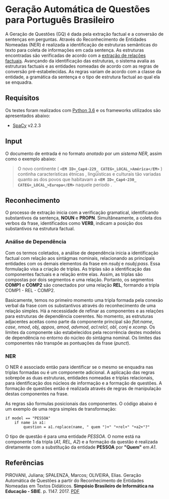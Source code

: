 # Geração Automática de Questões para Português Brasileiro

A Geração de Questões (GQ) é dada pela extração factual e a conversão de sentenças em perguntas. Através do Reconhecimento de Entidades Nomeadas (NER) é realizada a identificação de estruturas semânticas do texto para coleta de informações em cada sentença. As estruturas encontradas são verificadas de acordo com a [extração de relações factuais](https://github.com/marcosspalenza/PTBR_RelationExtraction). Avançando da identificação das estruturas, o sistema avalia as estruturas factuais e as entidades nomeadas de acordo com as regras de conversão pré-estabelecidas. As regras variam de acordo com a classe da entidade, a gramática da sentença e o tipo de estrutura factual ao qual ela se enquadra.


## Requisitos
Os testes foram realizados com [Python 3.6](https://python.org) e os frameworks utilizados são apresentados abaixo:

- [SpaCy](https://spacy.io) v2.2.3



## Input
O documento de entrada é no formato _anotado_ por um _sistema NER_, assim como o exemplo abaixo:

>
> O novo continente ( __``<EM ID=_Cap4-229_ CATEG=_LOCAL_>América</EM>``__ ) continha características étnicas , lingüísticas e culturais tão variadas quanto as dos povos que habitavam a __``<EM ID=_Cap4-230_ CATEG=_LOCAL_>Europa</EM>``__ naquele período .
>

## Reconhecimento
O processo de extração inicia com a verificação gramatical, identificando substantivos da sentença, __NOUN__ e __PROPN__. Simultâneamente, a coleta dos verbos da frase, identificados como __VERB__, indicam a posição dos substantivos na estrutura factual.

### Análise de Dependência
Com os termos coletados, a análise de dependência inicia a identificação factual com relação aos sintágmas nominais, relacionando as principais entidades com os demais elementos da frase em _nsubj_ e _nsubj:pass_. Essa formulação visa a criação de triplas. As triplas são a identificação das componentes factuais e a relação entre elas. Assim, as triplas são compostas por dois segmentos e uma relação. Portanto, os segmentos __COMP1__ e __COMP2__ são conectados por uma relação __REL__, formando a tripla COMP1 - REL - COMP2. 

Basicamente, temos no primeiro momento uma tripla formada pela conexão verbal da frase com os substantivos através do reconhecimento de uma relação simples. Há a necessidade de refinar as componentes e as relações para estruturas de dependência coerentes. No momento, as estruturas adjacentes aceitas como parte da componente principal são _flat:name_, _case_, _nmod_, _obj_, _appos_, _amod_, _advmod_, _acl:relcl_, _obl_, _conj_ e _xcomp_. Os limites da componente são estabelecidos pela recorrência destes modelos de dependência no entorno do núcleo do sintágma nominal. Os limites das componentes não transpõe as pontuações da frase (_punct_).

### NER
O NER é associado então para identificar se o mesmo se enquadra nas triplas formadas ou é um componente adicional. A aplicação das regras sobrepõe as duas estruturas, entidades nomeadas e triplas relacionais, para identificação dos núcleos de informação e a formação de questões. A formação de questões então é realizada através de regras de manipulação destas componentes na frase.

As regras são formulas posicionais das componentes. O código abaixo é um exemplo de uma regra simples de transformação:
 
	if model == "PESSOA"
		if name in a1:
			question = a1.replace(name, " quem ")+" "+rel+" "+a2+"?"

O tipo de questão é para uma entidade _PESSOA_. O nome está na componente 1 da tripla (_A1, REL, A2_) e a formação da questão é realizada diretamente com a substitução da entidade __PESSOA__ por __"Quem"__ em _A1_.

## Referências
PIROVANI, Juliana; SPALENZA, Marcos; OLIVEIRA, Elias. Geração Automática de Questões a partir do Reconhecimento de Entidades Nomeadas em Textos Didáticos. __Simpósio Brasileiro de Informática na Educação - SBIE__. p. 1147. 2017. [PDF](https://br-ie.org/pub/index.php/sbie/article/view/7643)
